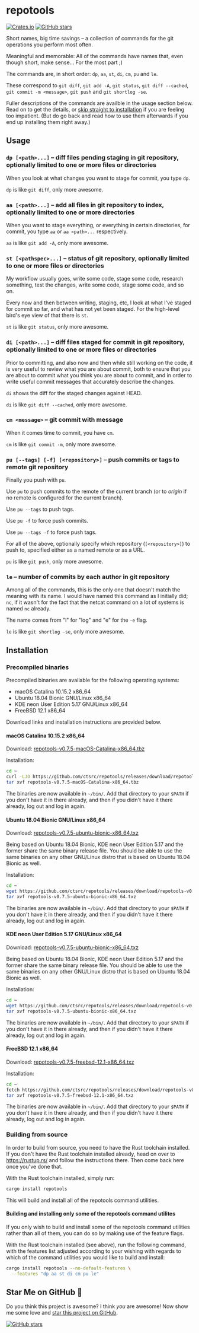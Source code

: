# repotools

[![Crates.io](https://img.shields.io/crates/v/repotools.svg)](https://crates.io/crates/repotools) [![GitHub stars](https://img.shields.io/github/stars/ctsrc/repotools?style=social)](https://github.com/ctsrc/repotools#start-of-content)

Short names, big time savings – a collection of commands
for the git operations you perform most often.

Meaningful and memorable: All of the commands have names that,
even though short, make sense... For the most part ;)

The commands are, in short order: `dp`, `aa`, `st`, `di`, `cm`, `pu` and `le`.

These correspond to `git diff`, `git add -A`, `git status`, `git diff --cached`, `git commit -m <message>`, `git push` and `git shortlog -se`.

Fuller descriptions of the commands are availble in the usage section below.
Read on to get the details, or [skip straight to installation](#installation)
if you are feeling too impatient. (But do go back and read how to use them
afterwards if you end up installing them right away.)

## Usage

### `dp [<path>...]` – diff files pending staging in git repository, optionally limited to one or more files or directories

When you look at what changes you want to stage for commit, you type `dp`.

`dp` is like `git diff`, only more awesome.

### `aa [<path>...]` – add all files in git repository to index, optionally limited to one or more directories

When you want to stage everything, or everything in certain directories,
for commit, you type `aa` or `aa <path>...` respectively.

`aa` is like `git add -A`, only more awesome.

### `st [<pathspec>...]` – status of git repository, optionally limited to one or more files or directories

My workflow usually goes, write some code, stage some code, research something,
test the changes, write some code, stage some code, and so on.

Every now and then between writing, staging, etc, I look at what
I've staged for commit so far, and what has not yet been staged.
For the high-level bird's eye view of that there is `st`.

`st` is like `git status`, only more awesome.

### `di [<path>...]` – diff files staged for commit in git repository, optionally limited to one or more files or directories

Prior to committing, and also now and then while still working on the code,
it is very useful to review what you are about commit, both to ensure that
you are about to commit what you think you are about to commit, and in order to
write useful commit messages that accurately describe the changes.

`di` shows the diff for the staged changes against HEAD.

`di` is like `git diff --cached`, only more awesome.

### `cm <message>` – git commit with message

When it comes time to commit, you have `cm`.

`cm` is like `git commit -m`, only more awesome.

### `pu [--tags] [-f] [<repository>]` – push commits or tags to remote git repository

Finally you push with `pu`.

Use `pu` to push commits to the remote of the current branch
(or to *origin* if no remote is configured for the current branch).

Use `pu --tags` to push tags.

Use `pu -f` to force push commits.

Use `pu --tags -f` to force push tags.

For all of the above, optionally specify which repository (`[<repository>]`)
to push to, specified either as a named remote or as a URL.

`pu` is like `git push`, only more awesome.

### `le` – number of commits by each author in git repository

Among all of the commands, this is the only one that doesn't match
the meaning with its name. I would have named this command as I initially
did; `nc`, if it wasn't for the fact that the netcat command on a lot
of systems is named `nc` already.

The name comes from "l" for "log" and "e" for the `-e` flag.

`le` is like `git shortlog -se`, only more awesome.

## Installation

### Precompiled binaries

Precompiled binaries are available for the following operating systems:

* macOS Catalina 10.15.2 x86_64
* Ubuntu 18.04 Bionic GNU/Linux x86_64
* KDE neon User Edition 5.17 GNU/Linux x86_64
* FreeBSD 12.1 x86_64

Download links and installation instructions are provided below.

#### macOS Catalina 10.15.2 x86_64

Download: [repotools-v0.7.5-macOS-Catalina-x86_64.tbz](https://github.com/ctsrc/repotools/releases/download/repotools-v0.7.5/repotools-v0.7.5-macOS-Catalina-x86_64.tbz)

Installation:

```sh
cd ~
curl -LJO https://github.com/ctsrc/repotools/releases/download/repotools-v0.7.5/repotools-v0.7.5-macOS-Catalina-x86_64.tbz
tar xvf repotools-v0.7.5-macOS-Catalina-x86_64.tbz
```

The binaries are now available in `~/bin/`. Add that directory
to your `$PATH` if you don't have it in there already, and then
if you didn't have it there already, log out and log in again.

#### Ubuntu 18.04 Bionic GNU/Linux x86_64

Download: [repotools-v0.7.5-ubuntu-bionic-x86_64.txz](https://github.com/ctsrc/repotools/releases/download/repotools-v0.7.5/repotools-v0.7.5-ubuntu-bionic-x86_64.txz)

Being based on Ubuntu 18.04 Bionic, KDE neon User Edition 5.17 and the former
share the same binary release file. You should be able to use the same binaries
on any other GNU/Linux distro that is based on Ubuntu 18.04 Bionic as well.

Installation:

```sh
cd ~
wget https://github.com/ctsrc/repotools/releases/download/repotools-v0.7.5/repotools-v0.7.5-ubuntu-bionic-x86_64.txz
tar xvf repotools-v0.7.5-ubuntu-bionic-x86_64.txz
```

The binaries are now available in `~/bin/`. Add that directory
to your `$PATH` if you don't have it in there already, and then
if you didn't have it there already, log out and log in again.

#### KDE neon User Edition 5.17 GNU/Linux x86_64

Download: [repotools-v0.7.5-ubuntu-bionic-x86_64.txz](https://github.com/ctsrc/repotools/releases/download/repotools-v0.7.5/repotools-v0.7.5-ubuntu-bionic-x86_64.txz)

Being based on Ubuntu 18.04 Bionic, KDE neon User Edition 5.17 and the former
share the same binary release file. You should be able to use the same binaries
on any other GNU/Linux distro that is based on Ubuntu 18.04 Bionic as well.

Installation:

```sh
cd ~
wget https://github.com/ctsrc/repotools/releases/download/repotools-v0.7.5/repotools-v0.7.5-ubuntu-bionic-x86_64.txz
tar xvf repotools-v0.7.5-ubuntu-bionic-x86_64.txz
```

The binaries are now available in `~/bin/`. Add that directory
to your `$PATH` if you don't have it in there already, and then
if you didn't have it there already, log out and log in again.

#### FreeBSD 12.1 x86_64

Download: [repotools-v0.7.5-freebsd-12.1-x86_64.txz](https://github.com/ctsrc/repotools/releases/download/repotools-v0.7.5/repotools-v0.7.5-freebsd-12.1-x86_64.txz)

Installation:

```sh
cd ~
fetch https://github.com/ctsrc/repotools/releases/download/repotools-v0.7.5/repotools-v0.7.5-freebsd-12.1-x86_64.txz
tar xvf repotools-v0.7.5-freebsd-12.1-x86_64.txz
```

The binaries are now available in `~/bin/`. Add that directory
to your `$PATH` if you don't have it in there already, and then
if you didn't have it there already, log out and log in again.

### Building from source

In order to build from source, you need to have the Rust toolchain installed.
If you don't have the Rust toolchain installed already, head on over to
https://rustup.rs/ and follow the instructions there. Then come back here
once you've done that.

With the Rust toolchain installed, simply run:

```bash
cargo install repotools
```

This will build and install all of the repotools command utilities.

#### Building and installing only some of the repotools command utilites

If you only wish to build and install some of the repotools command utilities
rather than all of them, you can do so by making use of the feature flags.

With the Rust toolchain installed (see above), run the following command, with
the features list adjusted according to your wishing with regards to which of
the command utilities you would like to build and install:

```bash
cargo install repotools --no-default-features \
  --features "dp aa st di cm pu le"
```

## Star Me on GitHub 🤩

Do you think this project is awesome? I think *you* are awesome!
Now show me some love and
[star this project on GitHub](https://github.com/ctsrc/repotools#start-of-content).

[![GitHub stars](https://img.shields.io/github/stars/ctsrc/repotools?style=social)](https://github.com/ctsrc/repotools#start-of-content)
